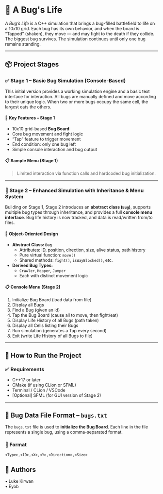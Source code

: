 # 🐞 A Bug's Life

*A Bug’s Life* is a C++ simulation that brings a bug-filled battlefield to life on a 10x10 grid. Each bug has its own behavior, and when the board is “Tapped” (shaken), they move — and may fight to the death if they collide. The biggest bug survives. The simulation continues until only one bug remains standing.

---

## 📦 Project Stages

### ✅ Stage 1 – Basic Bug Simulation (Console-Based)

This initial version provides a working simulation engine and a basic text interface for interaction. All bugs are manually defined and move according to their unique logic. When two or more bugs occupy the same cell, the largest eats the others.

#### 🎯 Key Features – Stage 1
- 10x10 grid-based **Bug Board**
- Core bug movement and fight logic
- “Tap” feature to trigger movement
- End condition: only one bug left
- Simple console interaction and bug output

#### 📋 Sample Menu (Stage 1)
> Limited interaction via function calls and hardcoded bug initialization.

---

### 🚀 Stage 2 – Enhanced Simulation with Inheritance & Menu System

Building on Stage 1, Stage 2 introduces an **abstract class (`Bug`)**, supports multiple bug types through inheritance, and provides a full **console menu interface**. Bug life history is now tracked, and data is read/written from/to files.

#### 🧠 Object-Oriented Design
- **Abstract Class: `Bug`**
    - Attributes: ID, position, direction, size, alive status, path history
    - Pure virtual function: `move()`
    - Shared methods: `fight()`, `isWayBlocked()`, etc.
- **Derived Bug Types:**
    - `Crawler`, `Hopper`, `Jumper`
    - Each with distinct movement logic

#### 📋 Console Menu (Stage 2)
1. Initialize Bug Board (load data from file)
2. Display all Bugs
3. Find a Bug (given an id)
4. Tap the Bug Board (cause all to move, then fight/eat)
5. Display Life History of all Bugs (path taken)
6. Display all Cells listing their Bugs
7. Run simulation (generates a Tap every second)
8. Exit (write Life History of all Bugs to file)

---

## 🧪 How to Run the Project

### ✅ Requirements
- C++17 or later
- CMake (if using CLion or SFML)
- Terminal / CLion / VSCode
- [Optional] SFML (for GUI version of Stage 2)
---

## 📄 Bug Data File Format – `bugs.txt`

The `bugs.txt` file is used to **initialize the Bug Board**. Each line in the file represents a single bug, using a comma-separated format.

### 🔢 Format

```plaintext
<Type>,<ID>,<X>,<Y>,<Direction>,<Size>
```
## 👥 Authors
•	Luke Kirwan \
•	Eyob